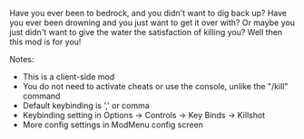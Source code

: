 Have you ever been to bedrock, and you didn't want to dig back up? Have you ever been drowning and you just want to get it over with? Or maybe you just didn't want to give the water the satisfaction of killing you? Well then this mod is for you!

Notes:
- This is a client-side mod
- You do not need to activate cheats or use the console, unlike the "/kill" command
- Default keybinding is ',' or comma
- Keybinding setting in Options -> Controls -> Key Binds -> Killshot
- More config settings in ModMenu config screen